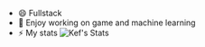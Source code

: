 - 😄 Fullstack
- 🔭 Enjoy working on game and machine learning
- ⚡ My stats ![Kef's Stats](https://github-readme-stats.vercel.app/api?username=kefniark&theme=github_dark&show_icons=true&count_private=true)
<!--
**kefniark/kefniark** is a ✨ _special_ ✨ repository because its `README.md` (this file) appears on your GitHub profile.

Here are some ideas to get you started:

- 🔭 I’m currently working on ...
- 🌱 I’m currently learning ...
- 👯 I’m looking to collaborate on ...
- 🤔 I’m looking for help with ...
- 💬 Ask me about ...
- 📫 How to reach me: ...
- 😄 Pronouns: ...
- ⚡ Fun fact: ...
-->
